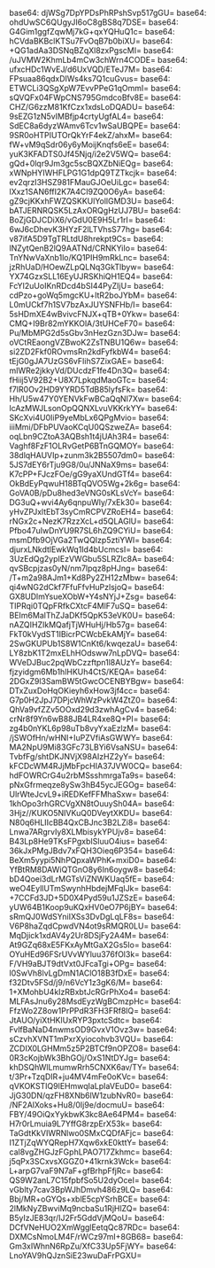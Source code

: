 base64: djWSg7DpYPDsPhRPshSvp517gGU=
base64: ohdUwSC6QUgyJI6oC8gBS8q7DSE=
base64: G4Gim1ggfZqwMj7kG+qxYQHuQ1c=
base64: hCVdaBKBclKTSu7FvOqB7b0biXU=
base64: +QG1adAa3DSNqBZqXl8zxPgscMI=
base64: /uJVMW2KhmLb4mCw3chWrn4CODE=
base64: ufxcHDc1WvEJ/d6UxVQD/ETeJ7M=
base64: FPsuaa86qdxDIWs4ks7Q1cuGvus=
base64: ETWCLi3QSgXpW7EvvPPeG1qOmmI=
base64: sQVQFx04FWpCNS795GmdcoBfv8E=
base64: CHZ/G6zzM81KfCzx1xdsLoDQADU=
base64: 9sEZG1zN5vIMBfjp4crtyUgfAL4=
base64: SdEC8a6dyzWAmv6Tcv1wSaUBQPE=
base64: 9SR0oHTPIUTOrQkYrF4ekZ/ahxM=
base64: fW+vM9qSdr06y6yMoijKnqfs6eE=
base64: yuK3KFADTS0Jf45Njq/i2e2V5WQ=
base64: gQd+0lqr9Jm3gc5scBQXZbNiEQg=
base64: xWNpHYIWHFLPG1G1dpQ9TZTkcjk=
base64: ev2qrzI3HSZ981FMauGJOeUiLgc=
base64: lXxz1SAN6ffI2K7A4CI9ZQ0O6yA=
base64: gZ9cjKKxhFWZQSKKUlYollGMD3U=
base64: bATJERNRQSK5LzAxORQgHzUJ7BU=
base64: BoZjGDJCDiX6/vGdU0E9H5Lr1rI=
base64: 6wJ6cDhevK3HYzF2lLTVhsS77hg=
base64: v87ifA5D9TgTRLtdU8hrekpt9Cs=
base64: lNZytQenB2lQ9AATNd/CRNKYiIo=
base64: TnYNwVaXnb1lo/KQ1PIH9mRkLnc=
base64: jzRhUaD/HOewZLpQLNq3GkTlbyw=
base64: YX74GzxSLL16EyUJRSKhiQH1EQ4=
base64: FcYI2uUoIKnRDcd4bSI44PyZIjU=
base64: cdPzo+goWq5mgcKU+ltR2boJYbM=
base64: L0mUCkf7h1SV7bzAxJUYSNFHb/I=
base64: 5sHDmXE4wBvivcFNJX+qTB+0Ykw=
base64: CMQ+I9Br82mYKKOlA/3tUHCeF70=
base64: Pu/MbMPG2d5sGbv3nHezGzn3DJw=
base64: oVCtREaongVZBwoK2ZsTNBU1Q6w=
base64: si2ZD2Fkf0ROvmsRn2kdFyfkbW4=
base64: tEjG0gJA7UzGS6vFIihS7ZixGAE=
base64: mIWRe2jkkyVd/DUcdzF1fe4Dn3Q=
base64: fHiij5V92B2+U8X7LpkqdMaoGTc=
base64: f7IR0Ov2HD9YYRD5TdB85lyfsFk=
base64: Hh/U5w47Y0YENVkFwBCaQqNI7Xw=
base64: lcAzMWJLsonOpQQNXLvuVKKrkYY=
base64: SKcXvi4U0IiP9yeMbLx6QPgMvio=
base64: iiiMmi/DFbPUVaoKCqU0QSzweZA=
base64: oqLbn9CZtoA3AQBsh1t4jUAh3R4=
base64: Vaghf8FzF1OLRvGetP6BTnGQMOY=
base64: 38dlqHAUVIp+zunm3k2B5507dm0=
base64: 5JS7dEY6rTju9G8/0u/JNNaX9ms=
base64: K7cPP+FJczFOe/gG9yaXUndGTf4=
base64: OkBdEyPqwuH18BTqQVO5Wg+2k6g=
base64: GoVA0B/pDu8hed3eVNG0sKLsVcY=
base64: DG3uQ+wvi4Ay6qnpuWly/7xEk30=
base64: yHvZPJxltEbT3syCmRCPVZRoEH4=
base64: rNGx2c+NezK7RzzXcL+d5QLAGlU=
base64: Pfbo47uIwDnYU9R7SL6hZQ9CYiU=
base64: msmDfb9OjVGa2TwQQIzp5ztiYWI=
base64: djurxLNkdtlEwkWq1Id4bUcmcsI=
base64: 3UzEdQg2ypIEzVWGbu5SLRZlc8A=
base64: qvSBcpjzas0yN/nm7lpqz8pHJng=
base64: /T+m2a98AJm1+Kd8Py2ZH12zMbw=
base64: qi4wNG2dCkf7FfuFfvHuPzlsjoQ=
base64: GX8UDlmYsueXObW+Y4sNYjJ+Zsg=
base64: TIPRqi0TQpFRfkCXtcF4MlF7uSQ=
base64: BEIm6MalThZJaDKf5QpK53eVK0U=
base64: nAZQIHZIkMQafjTjWHuHj/Hb57g=
base64: FkT0kVydST1IBicrPCWcbEkAMjY=
base64: 2SwGKUPUb1S8W1CnKt6/kwqezaU=
base64: LY8zbK1T2mxELhHOdsww7nLpDVQ=
base64: WVeDJBuc2pqWbCzzftpn1l8AUzY=
base64: fjzyidgm6Mb1hlHKUh4CtS/KEQA=
base64: 2DGxZ9l3SamBW5tGwcOCENBYBgw=
base64: DTxZuxDoHqOKieyh6xHow3jf4cc=
base64: G7p0H2JpJ7DPjcWhWzPvkW4ZtZ0=
base64: QhVa9vfZZv5OOxd29d3zwhAgCv4=
base64: crNr8f9Yn6wB88JB4LR4xe8Q+PI=
base64: zg4b0nYKL6p98uTb8vyYxaEzlzM=
base64: /jSWOfHn/wHNI+IuPZVfiAsGWWY=
base64: MA2NpU9Mi83GFc73LBYi6VsaNSU=
base64: TvbfFg/shtDKJNVjX98AIzHZ2yY=
base64: kFCDcWM4RJjMbFpcHIA37JVW0CQ=
base64: hdFOWRCrG4u2rbMSsshmrgaTa9s=
base64: pNxGfrmeqze8ySw3hB45ycJEGOg=
base64: UlrWteJcvL9+iREDKefFFMhaSxw=
base64: 1khOpo3rhGRCVgXN8tOuuySh04A=
base64: 3Hjz//KUKO5NIVKuQ0DVeytXKDU=
base64: N80q6HLIIcBB4QxCBJnc3B2LZi8=
base64: Lnwa7ARgrvIy8XLMbisykYPUjv8=
base64: B43Lp8He9TKsFPgxbISluuO4ius=
base64: 36kJxPMgJBdv7xFQH3Oieq6P354=
base64: BeXm5yypi5NhPQpxaWPhK+mxiD0=
base64: YfBtRM8DAWiQTGnO8y6In6oygw8=
base64: bD4Qoei3dLrMGTsViZNWKUaq5fE=
base64: weO4EyllUTmSwynhHbdejMFqIJk=
base64: +7CCFd3JD+5D0X4Pyd59u1JZSzE=
base64: yUW64B1Koop9uKQxHV0eO7P6jBY=
base64: sRmQJ0WdSYniIXSs3DvDgLqLF8s=
base64: V6P8haZqdCpwdVN4ot9sRMQR0LU=
base64: MqDjick1xdAV4y2Ur8DSjFy2A4M=
base64: At9GZq68xE5FKxAyMtGaX2Gs5Io=
base64: OYuHEd96FSrUVvWYluu376fOl3k=
base64: F/VH9aBJT9dtVxt0JFcaTgi+OPg=
base64: l0SwVh8lvLgDmN1AClO18B3fDxE=
base64: f32Dtv5FSd/j9/n6VcY1z3gK6/M=
base64: 1+XMohbU4kIzRBxbtJcRGrPhXo4=
base64: MLFAsJnu6y28MsdEyzWgBCmzpHc=
base64: FfzWo2Z8ow1PrPPdR3FH3FRf8lQ=
base64: JtAUO/yiXtHKlUxRYP3pxtcSdtc=
base64: FvlfBaNaD4nwmsOD9GvxV1Ovz3w=
base64: sCzvhXVNT1mPxrXyiocohvb3VQU=
base64: ZCDIX0LGHMm5z5P2BTCf9nOPZO8=
base64: 0R3cKojbWk3BhGOj/OxS1NtDYJg=
base64: khDSQhWlLmumwRrh5CNXK6av/TY=
base64: t/3Pr+TzqDIR+ju4MV4mFe0oKVc=
base64: qVKOKSTIQ9lEHmwqIaLpIaVEuD0=
base64: JjG30DN/qzFH8XNb6lW1zubNvR0=
base64: /NF2AlXoks+Hu8/0Ij9e/docmuU=
base64: FBY/49OiQxYykbwK3kc8Ae64PM4=
base64: H7r0rLmuia9L7YffG8rzpErX53k=
base64: TaGdtKkVIWRNlwo0SMxCQDfAFjc=
base64: I1ZTjZqWYQRepH7Xqw6xkE0kttY=
base64: cal8vgZHGJzFGphLPAO717Zkhmc=
base64: j5qPx3SCxvsXGGZ0+41krnk3Wck=
base64: L+arpG7vaF9N7aF+gfBrhpFfjRc=
base64: QS9W2anL7C15fpbfSo5U2dyOceI=
base64: vGblty7cav3BpWJhDmvh486z9LQ=
base64: Bbj/MR+oGYQs+xblE5cpYSrhBCE=
base64: 2lMkNyZBwviMq9ncbaSu1RjHlZQ=
base64: B5yIzJE83qr/IJ2Fr5GddVjMQoU=
base64: DCfVNeHUO2XmWgglEetqQc87RDc=
base64: DXMCsNmoLM4F/rWCz97mI+8GB68=
base64: Gm3xIWhnN6RpZu/XfC33Up5FjWY=
base64: LnoYAV9hQJznSiE23wuDaFrPGXU=
